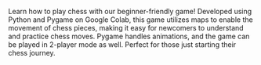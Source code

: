 Learn how to play chess with our beginner-friendly game! Developed using Python and Pygame on Google Colab, this game utilizes maps to enable the movement of chess pieces, making it easy for newcomers to understand and practice chess moves. Pygame handles animations, and the game can be played in 2-player mode as well. Perfect for those just starting their chess journey.

